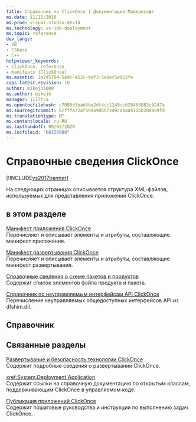 ```yaml
---
title: Справочник по ClickOnce | Документация Майкрософт
ms.date: 11/15/2016
ms.prod: visual-studio-dev14
ms.technology: vs-ide-deployment
ms.topic: reference
dev_langs:
- VB
- CSharp
- C++
helpviewer_keywords:
- ClickOnce, reference
- manifests [ClickOnce]
ms.assetid: 2a7d5704-5e8c-452c-9ef3-5e8ec5e952fe
caps.latest.revision: 10
author: mikejo5000
ms.author: mikejo
manager: jillfra
ms.openlocfilehash: c7086d5bab5be2df4cc1249cc629468883c9247a
ms.sourcegitcommit: 6cfffa72af599a9d667249caaaa411bb28ea69fd
ms.translationtype: MT
ms.contentlocale: ru-RU
ms.lasthandoff: 09/02/2020
ms.locfileid: "68156088"
---
```

# <a name="clickonce-reference"></a>Справочные сведения ClickOnce
[!INCLUDE[vs2017banner](../includes/vs2017banner.md)]

На следующих страницах описывается структура XML-файлов, используемых для представления приложений ClickOnce.  
  
## <a name="in-this-section"></a>в этом разделе  
 [Манифест приложения ClickOnce](../deployment/clickonce-application-manifest.md)  
 Перечисляет и описывает элементы и атрибуты, составляющие манифест приложения.  
  
 [Манифест развертывания ClickOnce](../deployment/clickonce-deployment-manifest.md)  
 Перечисляет и описывает элементы и атрибуты, составляющие манифест развертывания.  
  
 [Справочные сведения о схеме пакетов и продуктов](../deployment/product-and-package-schema-reference.md)  
 Содержит список элементов файла продукта и пакета.  
  
 [Справочник по неуправляемым интерфейсам API ClickOnce](../deployment/clickonce-unmanaged-api-reference.md)  
 Перечисление неуправляемых общедоступных интерфейсов API из dfshim.dll.  
  
## <a name="reference"></a>Справочник  
  
## <a name="related-sections"></a>Связанные разделы  
 [Развертывание и безопасность технологии ClickOnce](../deployment/clickonce-security-and-deployment.md)  
 Содержит подробные сведения о развертывании ClickOnce.  
  
 <xref:System.Deployment.Application>  
 Содержит ссылки на справочную документацию по открытым классам, поддерживающим ClickOnce в управляемом коде.  
  
 [Публикация приложений ClickOnce](../deployment/publishing-clickonce-applications.md)  
 Содержит пошаговые руководства и инструкции по выполнению задач ClickOnce.
